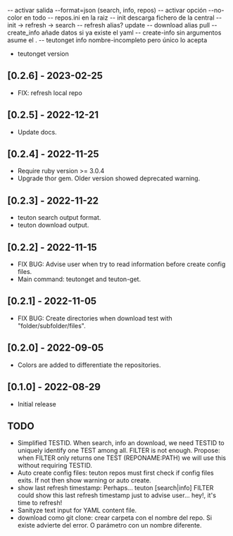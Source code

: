 
-- activar salida --format=json (search, info, repos)
-- activar opción --no-color en todo
-- repos.ini en la raiz
-- init descarga fichero de la central
-- init -> refresh -> search
-- refresh alias? update
-- download alias pull
-- create_info añade datos si ya existe el yaml
-- create-info sin argumentos asume el .
-- teutonget info nombre-incompleto pero único lo acepta
- teutonget version

## [0.2.6] - 2023-02-25

- FIX: refresh local repo

## [0.2.5] - 2022-12-21

- Update docs.

## [0.2.4] - 2022-11-25

- Require ruby version >= 3.0.4
- Upgrade thor gem. Older version showed deprecated warning.

## [0.2.3] - 2022-11-22

- teuton search output format.
- teuton download output.

## [0.2.2] - 2022-11-15

- FIX BUG: Advise user when try to read information before create config files.
- Main command: teutonget and teuton-get.

## [0.2.1] - 2022-11-05

- FIX BUG: Create directories when download test with "folder/subfolder/files".

## [0.2.0] - 2022-09-05

- Colors are added to differentiate the repositories.

## [0.1.0] - 2022-08-29

- Initial release

## TODO

- Simplified TESTID. When search, info an download, we need TESTID to uniquely identify one TEST among all. FILTER is not enough. Propose: when FILTER only returns one TEST (REPONAME:PATH) we will use this without requiring TESTID.
- Auto create config files: teuton repos must first check if config files exits. If not then show warning or auto create.
- show last refresh timestamp: Perhaps... teuton [search|info] FILTER could show this last refresh timestamp just to advise user... hey!, it's time to refresh!
- Sanityze text input for YAML content file.
- download como git clone: crear carpeta con el nombre del repo. Si existe advierte del error. O parámetro con un nombre diferente.

